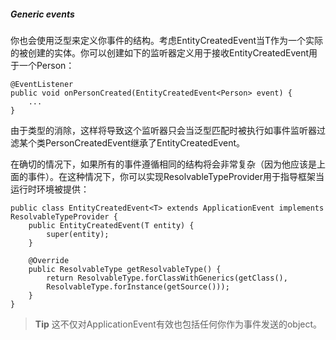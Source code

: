 ##### Generic events

你也会使用泛型来定义你事件的结构。考虑EntityCreatedEvent<T>当T作为一个实际的被创建的实体。你可以创建如下的监听器定义用于接收EntityCreatedEvent用于一个Person：

```
@EventListener
public void onPersonCreated(EntityCreatedEvent<Person> event) {
    ...
}
```

由于类型的消除，这样将导致这个监听器只会当泛型匹配时被执行如事件监听器过滤某个类PersonCreatedEvent继承了EntityCreatedEvent<Person>。

在确切的情况下，如果所有的事件遵循相同的结构将会非常复杂（因为他应该是上面的事件）。在这种情况下，你可以实现ResolvableTypeProvider用于指导框架当运行时环境被提供：

```
public class EntityCreatedEvent<T> extends ApplicationEvent implements ResolvableTypeProvider {
    public EntityCreatedEvent(T entity) {
        super(entity);
    }
    
    @Override
    public ResolvableType getResolvableType() {
        return ResolvableType.forClassWithGenerics(getClass(),
        ResolvableType.forInstance(getSource()));
    }
}
```

>**Tip**
>这不仅对ApplicationEvent有效也包括任何你作为事件发送的object。